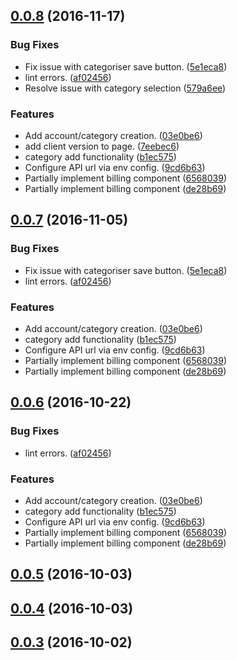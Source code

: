 <a name="0.0.8"></a>
## [0.0.8](https://github.com/dmkent/cattrack-client/compare/0.0.3...v0.0.8) (2016-11-17)


### Bug Fixes

* Fix issue with categoriser save button. ([5e1eca8](https://github.com/dmkent/cattrack-client/commit/5e1eca8))
* lint errors. ([af02456](https://github.com/dmkent/cattrack-client/commit/af02456))
* Resolve issue with category selection ([579a6ee](https://github.com/dmkent/cattrack-client/commit/579a6ee))


### Features

* Add account/category creation. ([03e0be6](https://github.com/dmkent/cattrack-client/commit/03e0be6))
* add client version to page. ([7eebec6](https://github.com/dmkent/cattrack-client/commit/7eebec6))
* category add functionality ([b1ec575](https://github.com/dmkent/cattrack-client/commit/b1ec575))
* Configure API url via env config. ([9cd6b63](https://github.com/dmkent/cattrack-client/commit/9cd6b63))
* Partially implement billing component ([6568039](https://github.com/dmkent/cattrack-client/commit/6568039))
* Partially implement billing component ([de28b69](https://github.com/dmkent/cattrack-client/commit/de28b69))



<a name="0.0.7"></a>
## [0.0.7](https://github.com/dmkent/cattrack-client/compare/0.0.3...v0.0.7) (2016-11-05)


### Bug Fixes

* Fix issue with categoriser save button. ([5e1eca8](https://github.com/dmkent/cattrack-client/commit/5e1eca8))
* lint errors. ([af02456](https://github.com/dmkent/cattrack-client/commit/af02456))


### Features

* Add account/category creation. ([03e0be6](https://github.com/dmkent/cattrack-client/commit/03e0be6))
* category add functionality ([b1ec575](https://github.com/dmkent/cattrack-client/commit/b1ec575))
* Configure API url via env config. ([9cd6b63](https://github.com/dmkent/cattrack-client/commit/9cd6b63))
* Partially implement billing component ([6568039](https://github.com/dmkent/cattrack-client/commit/6568039))
* Partially implement billing component ([de28b69](https://github.com/dmkent/cattrack-client/commit/de28b69))



<a name="0.0.6"></a>
## [0.0.6](https://github.com/dmkent/cattrack-client/compare/0.0.3...v0.0.6) (2016-10-22)


### Bug Fixes

* lint errors. ([af02456](https://github.com/dmkent/cattrack-client/commit/af02456))


### Features

* Add account/category creation. ([03e0be6](https://github.com/dmkent/cattrack-client/commit/03e0be6))
* category add functionality ([b1ec575](https://github.com/dmkent/cattrack-client/commit/b1ec575))
* Configure API url via env config. ([9cd6b63](https://github.com/dmkent/cattrack-client/commit/9cd6b63))
* Partially implement billing component ([6568039](https://github.com/dmkent/cattrack-client/commit/6568039))
* Partially implement billing component ([de28b69](https://github.com/dmkent/cattrack-client/commit/de28b69))



<a name="0.0.5"></a>
## [0.0.5](https://github.com/dmkent/cattrack-client/compare/0.0.3...v0.0.5) (2016-10-03)



<a name="0.0.4"></a>
## [0.0.4](https://github.com/dmkent/cattrack-client/compare/0.0.3...v0.0.4) (2016-10-03)



<a name="0.0.3"></a>
## [0.0.3](https://github.com/dmkent/cattrack-client/compare/0.0.2...v0.0.3) (2016-10-02)


